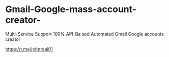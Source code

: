 # Gmail-Google-mass-account-creator-
Multi-Service Support
100% API-Ba sed
Automated Gmail Google accounts creator

https://t.me/johnreal01
